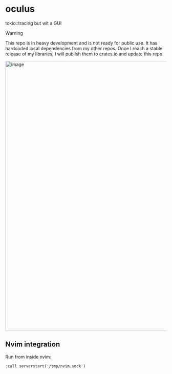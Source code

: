 # oculus

tokio::tracing but wit a GUI


> [!WARNING]  
> This repo is in heavy development and is not ready for public use. It has
> hardcoded local dependencies from my other repos. Once I reach a stable 
> release of my libraries, I will publish them to crates.io and update this repo.

<img width="1385" height="843" alt="image" src="https://github.com/user-attachments/assets/0cbb88b2-0004-484f-9cef-cd52a9cc0128" />

## Nvim integration

Run from inside nvim: 

```vim
:call serverstart('/tmp/nvim.sock')
```
